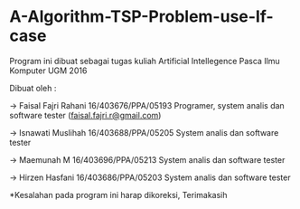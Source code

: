 # A-Algorithm-TSP-Problem-use-If-case

Program ini dibuat sebagai tugas kuliah Artificial Intellegence Pasca Ilmu Komputer UGM 2016

Dibuat oleh : 

->  Faisal Fajri Rahani 16/403676/PPA/05193 Programer, system analis dan software tester (faisal.fajri.r@gmail.com)

->  Isnawati Muslihah   16/403688/PPA/05205 System analis dan software tester

->  Maemunah M          16/403696/PPA/05213 System analis dan software tester

->  Hirzen Hasfani      16/403686/PPA/05203 System analis dan software tester

*Kesalahan pada program ini harap dikoreksi, Terimakasih
